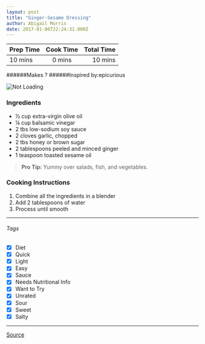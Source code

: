 ```yaml
---
layout: post
title: "Ginger-Sesame Dressing"
author: Abigail Morris
date: 2017-01-06T22:24:31.000Z
---
```


| Prep Time  | Cook Time    | Total Time  |
| ---------- |:------------:| -----------:|
| 10 mins    | 0 mins      | 10 mins     |


######Makes ?
######Inspired by:epicurious

![Not Loading](http://i.imgur.com/gE1G08ql.jpg)

### Ingredients

* ½ cup extra-virgin olive oil
* ¼ cup balsamic vinegar
* 2 tbs low-sodium soy sauce
* 2 cloves garlic, chopped
* 2 tbs honey or brown sugar
* 2 tablespoons peeled and minced ginger
* 1 teaspoon toasted sesame oil


> **Pro Tip:** Yummy over salads, fish, and vegetables.

### Cooking Instructions

1. Combine all the ingredients in a blender
2. Add 2 tablespoons of water
3. Process until smooth

---

###### Tags
- [x] Diet
- [x] Quick
- [x] Light
- [x] Easy
- [x] Sauce
- [x] Needs Nutritional Info
- [x] Want to Try
- [x] Unrated
- [x] Sour
- [x] Sweet
- [x] Salty

---

[Source](http://www.epicurious.com/recipes/food/views/ginger-sesame-dressing-238744)

